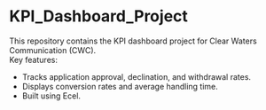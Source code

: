 # KPI_Dashboard_Project
This repository contains the KPI dashboard project for Clear Waters Communication (CWC).  
Key features:  
- Tracks application approval, declination, and withdrawal rates.  
- Displays conversion rates and average handling time.  
- Built using Ecel.
